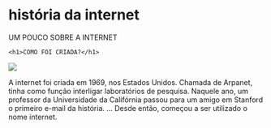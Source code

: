 # história da internet

<html>
<head
  <title>UM POUCO SOBRE A INTERNET <head> </title>
 <head>

    <h1>COMO FOI CRIADA?</h1>
    
  <img src=´´download.JPEG´´ >
  <body>
     <p> A internet foi criada em 1969, nos Estados Unidos. Chamada de Arpanet, tinha como função interligar laboratórios de pesquisa.
Naquele ano, um professor da Universidade da Califórnia passou para um amigo em Stanford o primeiro e-mail da história. ...
Desde então, começou a ser utilizado o nome internet. </p>
    </p>
